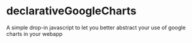 # declarativeGoogleCharts
A simple drop-in javascript to let you better abstract your use of google charts in your webapp
